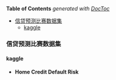 <!-- START doctoc generated TOC please keep comment here to allow auto update -->
<!-- DON'T EDIT THIS SECTION, INSTEAD RE-RUN doctoc TO UPDATE -->
**Table of Contents**  *generated with [DocToc](https://github.com/thlorenz/doctoc)*

- [信贷预测比赛数据集](#%E4%BF%A1%E8%B4%B7%E9%A2%84%E6%B5%8B%E6%AF%94%E8%B5%9B%E6%95%B0%E6%8D%AE%E9%9B%86)
  - [kaggle](#kaggle)

<!-- END doctoc generated TOC please keep comment here to allow auto update -->

### 信贷预测比赛数据集

#### kaggle  

- #### Home Credit Default Risk
